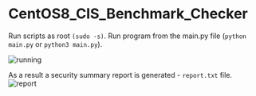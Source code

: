 # CentOS8_CIS_Benchmark_Checker
Run scripts as root `(sudo -s)`.
Run program from the main.py file (`python main.py` or `python3 main.py`).

![running](https://user-images.githubusercontent.com/52631916/72626408-f6406580-394a-11ea-92e0-8ef7b74c32a0.PNG)

As a result a security summary report is generated - `report.txt` file.
![report](https://user-images.githubusercontent.com/52631916/72626551-3a336a80-394b-11ea-86a9-1b2b97315893.PNG)
